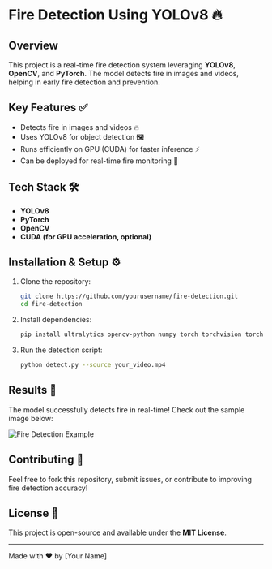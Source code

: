# Fire Detection Using YOLOv8 🔥

## Overview
This project is a real-time fire detection system leveraging **YOLOv8**, **OpenCV**, and **PyTorch**. The model detects fire in images and videos, helping in early fire detection and prevention. 

## Key Features ✅
- Detects fire in images and videos 🔥
- Uses YOLOv8 for object detection 🖼️
- Runs efficiently on GPU (CUDA) for faster inference ⚡
- Can be deployed for real-time fire monitoring 🚒

## Tech Stack 🛠️
- **YOLOv8**  
- **PyTorch**  
- **OpenCV**  
- **CUDA (for GPU acceleration, optional)**  

## Installation & Setup ⚙️
1. Clone the repository:  
   ```bash
   git clone https://github.com/yourusername/fire-detection.git
   cd fire-detection
   ```
2. Install dependencies:  
   ```bash
   pip install ultralytics opencv-python numpy torch torchvision torchaudio
   ```
3. Run the detection script:  
   ```bash
   python detect.py --source your_video.mp4
   ```

## Results 📸
The model successfully detects fire in real-time! Check out the sample image below:  

![Fire Detection Example](example.png)

## Contributing 🤝
Feel free to fork this repository, submit issues, or contribute to improving fire detection accuracy!

## License 📝
This project is open-source and available under the **MIT License**.

---  
Made with ❤️ by [Your Name]
